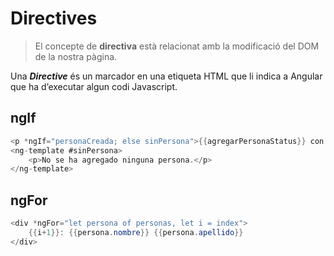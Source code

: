# Directives

> El concepte de **directiva** està relacionat amb la modificació del DOM de la nostra pàgina.

Una _**Directive**_ és un marcador en una etiqueta HTML que li indica a Angular que ha d’executar algun codi Javascript.

## ngIf

```csharp
<p *ngIf="personaCreada; else sinPersona">{{agregarPersonaStatus}} con título {{tituloPersona}}</p>
<ng-template #sinPersona>
    <p>No se ha agregado ninguna persona.</p>
</ng-template>
```

## ngFor

```csharp
<div *ngFor="let persona of personas, let i = index">
    {{i+1}}: {{persona.nombre}} {{persona.apellido}}
</div>
```

